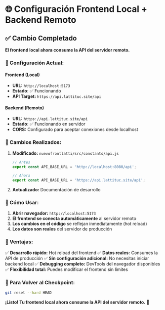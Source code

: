 # 🌐 Configuración Frontend Local + Backend Remoto

## ✅ Cambio Completado

**El frontend local ahora consume la API del servidor remoto.**

### 🔧 Configuración Actual:

#### Frontend (Local)
- **URL:** `http://localhost:5173`
- **Estado:** ✅ Funcionando
- **API Target:** `https://api.lattituc.site/api`

#### Backend (Remoto)
- **URL:** `https://api.lattituc.site/api`
- **Estado:** ✅ Funcionando en servidor
- **CORS:** Configurado para aceptar conexiones desde localhost

### 📝 Cambios Realizados:

1. **Modificado:** `nuevofrontlatti/src/constants/api.js`
   ```javascript
   // Antes
   export const API_BASE_URL = 'http://localhost:8080/api';
   
   // Ahora
   export const API_BASE_URL = 'https://api.lattituc.site/api';
   ```

2. **Actualizado:** Documentación de desarrollo

### 🎯 Cómo Usar:

1. **Abrir navegador:** `http://localhost:5173`
2. **El frontend se conecta automáticamente** al servidor remoto
3. **Los cambios en el código** se reflejan inmediatamente (hot reload)
4. **Los datos son reales** del servidor de producción

### 🚀 Ventajas:

✅ **Desarrollo rápido:** Hot reload del frontend
✅ **Datos reales:** Consumes la API de producción
✅ **Sin configuración adicional:** No necesitas iniciar backend local
✅ **Debugging completo:** DevTools del navegador disponibles
✅ **Flexibilidad total:** Puedes modificar el frontend sin límites

### 🔄 Para Volver al Checkpoint:

```bash
git reset --hard HEAD
```

**¡Listo! Tu frontend local ahora consume la API del servidor remoto.** 🎉

